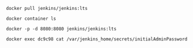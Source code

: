 `docker pull jenkins/jenkins:lts`

`docker container ls`

`docker -p -d 8080:8080 jenkins/jenkins:lts`

`docker exec dc9c98 cat /var/jenkins_home/secrets/initialAdminPassword`
